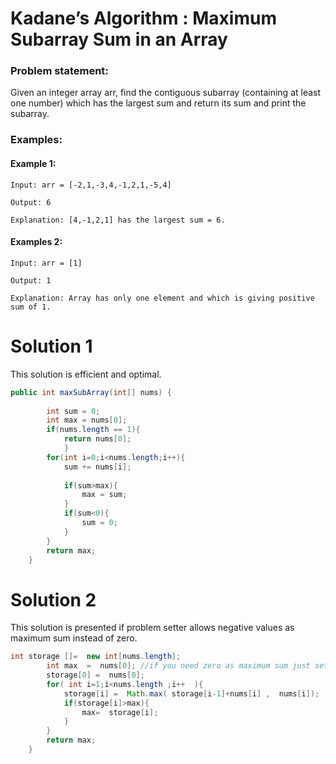 # Kadane’s Algorithm : Maximum Subarray Sum in an Array
### Problem statement:
Given an integer array arr, find the contiguous subarray (containing at least one number) which
has the largest sum and return its sum and print the subarray.

### Examples:

#### Example 1:
```
Input: arr = [-2,1,-3,4,-1,2,1,-5,4] 

Output: 6 

Explanation: [4,-1,2,1] has the largest sum = 6. 
```

#### Examples 2: 
```
Input: arr = [1] 

Output: 1 

Explanation: Array has only one element and which is giving positive sum of 1. 
```
# Solution 1
This solution is efficient and optimal.
```java
public int maxSubArray(int[] nums) {
        
        int sum = 0;
        int max = nums[0];
        if(nums.length == 1){
            return nums[0];
            }
        for(int i=0;i<nums.length;i++){
            sum += nums[i];
            
            if(sum>max){
                max = sum;
            }
            if(sum<0){
                sum = 0;
            }
        }
        return max;
    }
```

# Solution 2
This solution is presented if problem setter allows negative values as maximum sum instead of zero.

```java
int storage []=  new int[nums.length];
        int max  =  nums[0]; //if you need zero as maximum sum just set "int max = 0;"
        storage[0] =  nums[0];
        for( int i=1;i<nums.length ;i++  ){
            storage[i] =  Math.max( storage[i-1]+nums[i] ,  nums[i]);
            if(storage[i]>max){
                max=  storage[i];
            }
        }
        return max;
    }
```
